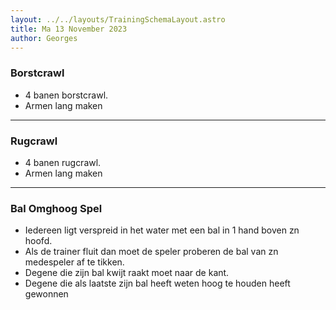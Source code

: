 ```yaml
---
layout: ../../layouts/TrainingSchemaLayout.astro
title: Ma 13 November 2023
author: Georges
---
```

### Borstcrawl

- 4 banen borstcrawl.- Armen lang maken

---------------

### Rugcrawl

- 4 banen rugcrawl.- Armen lang maken

---------------

### Bal Omghoog Spel

- Iedereen ligt verspreid in het water met een bal in 1 hand boven zn hoofd.- Als de trainer fluit dan moet de speler proberen de bal van zn medespeler af te tikken.- Degene die zijn bal kwijt raakt moet naar de kant.- Degene die als laatste zijn bal heeft weten hoog te houden heeft gewonnen